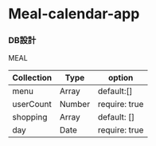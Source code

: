 # Meal-calendar-app

### DB設計


MEAL

|Collection|Type|option|
|------|----|------|
|menu|Array|default:[]|
|userCount|Number|require: true|
|shopping|Array|default: []|
|day|Date|require: true|

<!-- test -->